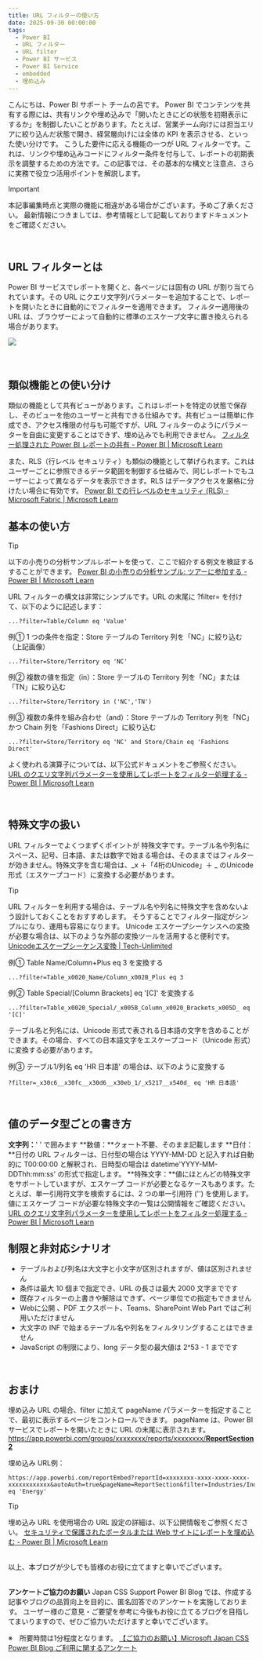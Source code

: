 ```yaml
---
title: URL フィルターの使い方 
date: 2025-09-30 00:00:00 
tags:
  - Power BI
  - URL フィルター
  - URL filter
  - Power BI サービス
  - Power BI Service
  - embedded
  - 埋め込み
---
```

こんにちは、Power BI サポート チームの呂です。
Power BI でコンテンツを共有する際には、共有リンクや埋め込みで「開いたときにどの状態を初期表示にするか」を制御したいことがあります。たとえば、営業チーム向けには担当エリアに絞り込んだ状態で開き、経営層向けには全体の KPI を表示させる、といった使い分けです。
こうした要件に応える機能の一つが URL フィルターです。これは、リンクや埋め込みコードにフィルター条件を付与して、レポートの初期表示を調整するための方法です。この記事では、その基本的な構文と注意点、さらに実務で役立つ活用ポイントを解説します。

<!-- more -->
> [!IMPORTANT]  
> 本記事編集時点と実際の機能に相違がある場合がございます。予めご了承ください。
> 最新情報につきましては、参考情報として記載しておりますドキュメントをご確認ください。

</br>

## URL フィルターとは 
Power BI サービスでレポートを開くと、各ページには固有の URL が割り当てられています。その URL にクエリ文字列パラメーターを追加することで、レポートを開いたときに自動的にでフィルターを適用できます。 
フィルター適用後の URL は、ブラウザーによって自動的に標準のエスケープ文字に置き換えられる場合があります。 
<div align="left">
<img src="Picture1.png">
</div>

</br>
</br>

## 類似機能との使い分け
類似の機能として共有ビューがあります。これはレポートを特定の状態で保存し、そのビューを他のユーザーと共有できる仕組みです。共有ビューは簡単に作成でき、アクセス権限の付与も可能ですが、URL フィルターのようにパラメーターを自由に変更することはできず、埋め込みでも利用できません。
[フィルター処理された Power BI レポートの共有 - Power BI | Microsoft Learn](https://learn.microsoft.com/ja-jp/power-bi/collaborate-share/service-share-reports)

また、RLS（行レベル セキュリティ）も類似の機能として挙げられます。これはユーザーごとに参照できるデータ範囲を制御する仕組みで、同じレポートでもユーザーによって異なるデータを表示できます。RLS はデータアクセスを厳格に分けたい場合に有効です。
[Power BI での行レベルのセキュリティ (RLS) - Microsoft Fabric | Microsoft Learn](https://learn.microsoft.com/ja-jp/fabric/security/service-admin-row-level-security)
</br>

## 基本の使い方
> [!TIP]
以下の小売りの分析サンプルレポートを使って、ここで紹介する例文を検証するすることができます。
[Power BI の小売りの分析サンプル: ツアーに参加する - Power BI | Microsoft Learn](https://learn.microsoft.com/ja-jp/power-bi/create-reports/sample-retail-analysis#get-the-built-in-sample-in-the-power-bi-service)

URL フィルターの構文は非常にシンプルです。URL の末尾に ?filter= を付けて、以下のように記述します：
```
...?filter=Table/Column eq 'Value'
```

例①	1 つの条件を指定：Store テーブルの Territory 列を「NC」に絞り込む（上記画像）
```
...?filter=Store/Territory eq 'NC'
```

例②	複数の値を指定（in）：Store テーブルの Territory 列を「NC」または「TN」に絞り込む
```
...?filter=Store/Territory in ('NC','TN')
```

例③	複数の条件を組み合わせ（and）：Store テーブルの Territory 列を「NC」かつ Chain 列を「Fashions Direct」に絞り込む
```
...?filter=Store/Territory eq 'NC' and Store/Chain eq 'Fashions Direct'
```

よく使われる演算子については、以下公式ドキュメントをご参照ください。
[URL のクエリ文字列パラメーターを使用してレポートをフィルター処理する - Power BI | Microsoft Learn](https://learn.microsoft.com/ja-jp/power-bi/collaborate-share/service-url-filters#operators)

</br>

## 特殊文字の扱い
URL フィルターでよくつまずくポイントが 特殊文字です。テーブル名や列名にスペース、記号、日本語、または数字で始まる場合は、そのままではフィルターが効きません。特殊文字を含む場合は、_x ＋「4桁のUnicode」＋ _ のUnicode 形式（エスケープコード）に変換する必要があります。

> [!TIP]
URL フィルターを利用する場合は、テーブル名や列名に特殊文字を含めないよう設計しておくことをおすすめします。
そうすることでフィルター指定がシンプルになり、運用も容易になります。
Unicode エスケープシーケンスへの変換が必要な場合は、以下のような外部の変換ツールを活用すると便利です。
[Unicodeエスケープシーケンス変換 | Tech-Unlimited](https://tech-unlimited.com/escape-unicode.html)

例①	Table Name/Column+Plus eq 3 を変換する
```
...?filter=Table_x0020_Name/Column_x002B_Plus eq 3
```

例②	Table Special/[Column Brackets] eq '[C]' を変換する
```
...?filter=Table_x0020_Special/_x005B_Column_x0020_Brackets_x005D_ eq '[C]'
```

テーブル名と列名には、Unicode 形式で表される日本語の文字を含めることができます。その場合、すべての日本語文字をエスケープコード（Unicode 形式） に変換する必要があります。

例③	テーブル1/列名 eq 'HR 日本語' の場合は、以下のように変換する
```
?filter=_x30c6__x30fc__x30d6__x30eb_1/_x5217__x540d_ eq 'HR 日本語'
```
</br>

## 値のデータ型ごとの書き方
**文字列：**' ' で囲みます
**数値：**クォート不要、そのまま記載します
**日付：**日付の URL フィルターは、日付型の場合は YYYY-MM-DD と記入すれば自動的に T00:00:00 と解釈され、日時型の場合は datetime'YYYY-MM-DDThh:mm:ss' の形式で指定します。
**特殊文字：**値にほとんどの特殊文字をサポートしていますが、エスケープ コードが必要となるケースもあります。たとえば、単一引用符文字を検索するには、2 つの単一引用符 ('') を使用します。値にエスケープ コードが必要な特殊文字の一覧は公開情報をご確認ください。
[URL のクエリ文字列パラメーターを使用してレポートをフィルター処理する - Power BI | Microsoft Learn](https://learn.microsoft.com/ja-jp/power-bi/collaborate-share/service-url-filters#special-characters-in-values)
</br>

## 制限と非対応シナリオ
- テーブルおよび列名は大文字と小文字が区別されますが、値は区別されません
- 条件は最大 10 個まで指定でき、URL の長さは最大 2000 文字までです
- 既存フィルターの上書きや解除はできず、ページ単位での指定もできません
- Webに公開 、PDF エクスポート、Teams、SharePoint Web Part ではご利用いただけません
- 大文字の INF で始まるテーブル名や列名をフィルタリングすることはできません
- JavaScript の制限により、long データ型の最大値は 2^53 - 1 までです
</br>

## おまけ
埋め込み URL の場合、filter に加えて pageName パラメーターを指定することで、最初に表示するページをコントロールできます。
pageName は、Power BI サービスでレポートを開いたときに URL の末尾に表示されます。
https://app.powerbi.com/groups/xxxxxxxx/reports/xxxxxxxx/<u><strong>ReportSection2</strong></u>


埋め込み URL例：
```
https://app.powerbi.com/reportEmbed?reportId=xxxxxxxx-xxxx-xxxx-xxxx-xxxxxxxxxxxx&autoAuth=true&pageName=ReportSection&filter=Industries/Industry eq 'Energy'
```

> [!TIP]
埋め込み URL を使用場合の URL 設定の詳細は、以下公開情報をご参照ください。
[セキュリティで保護されたポータルまたは Web サイトにレポートを埋め込む - Power BI | Microsoft Learn](https://learn.microsoft.com/ja-jp/power-bi/collaborate-share/service-embed-secure#customize-your-embed-experience-by-using-url-settings)

<br>
以上、本ブログが少しでも皆様のお役に立てますと幸いでございます。

<br>
<br>

**アンケートご協力のお願い**
Japan CSS Support Power BI Blog では、作成する記事やブログの品質向上を目的に、匿名回答でのアンケートを実施しております。
ユーザー様のご意見・ご要望を参考に今後もお役に立てるブログを目指してまいりますので、ぜひご協力いただけますと幸いでございます。 

※　所要時間は1分程度となります。
[【ご協力のお願い】Microsoft Japan CSS Power BI Blog ご利用に関するアンケート](https://jpbap-sqlbi.github.io/blog/powerbi/pbi_blogsurvey2022/)